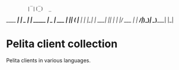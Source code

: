              _  _             
            | |(_)  _         
 ____  _____| | _ _| |_ _____ 
|  _ \| ___ | || (_   _|____ |
| |_| | ____| || | | |_/ ___ |
|  __/|_____)\_)_|  \__)_____|
|_|                           

Pelita client collection
========================

Pelita clients in various languages.

